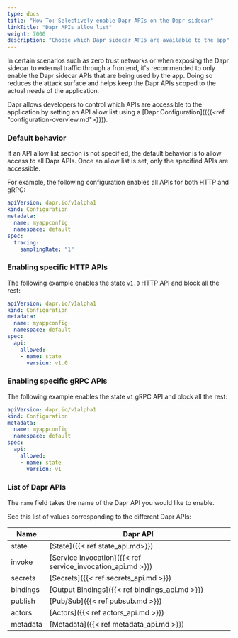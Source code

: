 ```yaml
---
type: docs
title: "How-To: Selectively enable Dapr APIs on the Dapr sidecar"
linkTitle: "Dapr APIs allow list"
weight: 7000
description: "Choose which Dapr sidecar APIs are available to the app"
---
```


In certain scenarios such as zero trust networks or when exposing the Dapr sidecar to external traffic through a frontend, it's recommended to only enable the Dapr sidecar APIs that are being used by the app. Doing so reduces the attack surface and helps keep the Dapr APIs scoped to the actual needs of the application.

Dapr allows developers to control which APIs are accessible to the application by setting an API allow list using a [Dapr Configuration](({{<ref "configuration-overview.md">}})).

### Default behavior

If an API allow list section is not specified, the default behavior is to allow access to all Dapr APIs.
Once an allow list is set, only the specified APIs are accessible.

For example, the following configuration enables all APIs for both HTTP and gRPC:

```yaml
apiVersion: dapr.io/v1alpha1
kind: Configuration
metadata:
  name: myappconfig
  namespace: default
spec:
  tracing:
    samplingRate: "1"
```

### Enabling specific HTTP APIs

The following example enables the state `v1.0` HTTP API and block all the rest:

```yaml
apiVersion: dapr.io/v1alpha1
kind: Configuration
metadata:
  name: myappconfig
  namespace: default
spec:
  api:
    allowed:
    - name: state
      version: v1.0
```

### Enabling specific gRPC APIs

The following example enables the state `v1` gRPC API and block all the rest:

```yaml
apiVersion: dapr.io/v1alpha1
kind: Configuration
metadata:
  name: myappconfig
  namespace: default
spec:
  api:
    allowed:
    - name: state
      version: v1
```

### List of Dapr APIs

The `name` field takes the name of the Dapr API you would like to enable.

See this list of values corresponding to the different Dapr APIs:

| Name  | Dapr API |
| ------------- | ------------- |
| state  | [State]({{< ref state_api.md>}})|
| invoke  | [Service Invocation]({{< ref service_invocation_api.md >}})  |
| secrets  | [Secrets]({{< ref secrets_api.md >}})|
| bindings  | [Output Bindings]({{< ref bindings_api.md >}})  |
| publish | [Pub/Sub]({{< ref pubsub.md >}}) |
| actors | [Actors]({{< ref actors_api.md >}}) |
| metadata | [Metadata]({{< ref metadata_api.md >}}) |
